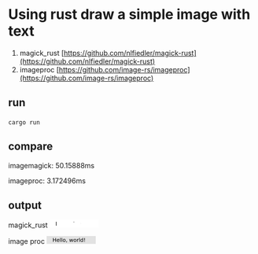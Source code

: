 # Using rust draw a simple image with text

1. magick_rust [https://github.com/nlfiedler/magick-rust](https://github.com/nlfiedler/magick-rust)
2. imageproc [https://github.com/image-rs/imageproc](https://github.com/image-rs/imageproc)

## run

`cargo run`

## compare

imagemagick: 50.15888ms

imageproc: 3.172496ms

## output

magick_rust
![output_magick_rust.png](output_magick_rust.png)

image proc
![output_imageproc.png](output_imageproc.png)

